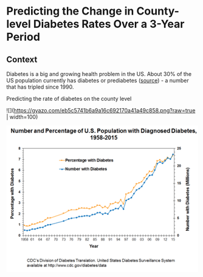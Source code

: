 # Predicting the Change in County-level Diabetes Rates Over a 3-Year Period

## Context

Diabetes is a big and growing health problem in the US. About 30% of the US population currently has diabetes or prediabetes ([source](http://www.diabetes.org/assets/pdfs/basics/cdc-statistics-report-2017.pdf)) - a number that has tripled since 1990.



Predicting the rate of diabetes on the county level


![](https://gyazo.com/eb5c5741b6a9a16c692170a41a49c858.png?raw=true | width=100)

<div text-align = "center">



</div>


<div style="display: flex; justify-content: center;">
  <img src="/images/Diabetes_growth_1958_2015.png" width="600px" align="middle">
</div>



